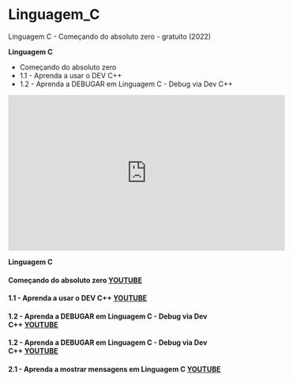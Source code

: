 # Linguagem_C
 Linguagem C - Começando do absoluto zero - gratuito (2022)

  **Linguagem C**
  - Começando do absoluto zero 
  - 1.1 - Aprenda a usar o DEV C++
  - 1.2 - Aprenda a DEBUGAR em Linguagem C - Debug via Dev C++


 <iframe width="560" height="315" src="https://www.youtube.com/embed/2w8GYzBjNj8?si=pVhGAKkXGHLpOcCg" title="YouTube video player" frameborder="0" allow="accelerometer; autoplay; clipboard-write; encrypted-media; gyroscope; picture-in-picture; web-share" referrerpolicy="strict-origin-when-cross-origin" allowfullscreen></iframe>

 **Linguagem C**

 #### Começando do absoluto zero [YOUTUBE ](https://www.youtube.com/watch?v=2w8GYzBjNj8&list=PLpaKFn4Q4GMOBAeqC1S5_Fna_Y5XaOQS2&index=1)
 
 #### 1.1 - Aprenda a usar o DEV C++ [YOUTUBE ](https://www.youtube.com/watch?v=QgE1zh0xCns&list=PLpaKFn4Q4GMOBAeqC1S5_Fna_Y5XaOQS2&index=2)

 #### 1.2 - Aprenda a DEBUGAR em Linguagem C - Debug via Dev C++ [YOUTUBE ](https://www.youtube.com/watch?v=jV2OWKb2sUk&list=PLpaKFn4Q4GMOBAeqC1S5_Fna_Y5XaOQS2&index=3)

 #### 1.2 - Aprenda a DEBUGAR em Linguagem C - Debug via Dev C++ [YOUTUBE ](https://www.youtube.com/watch?v=jV2OWKb2sUk&list=PLpaKFn4Q4GMOBAeqC1S5_Fna_Y5XaOQS2&index=3)

#### 2.1 - Aprenda a mostrar mensagens em Linguagem C [YOUTUBE ](https://www.youtube.com/watch?v=eK9lfMmkDe0&list=PLpaKFn4Q4GMOBAeqC1S5_Fna_Y5XaOQS2&index=4)
